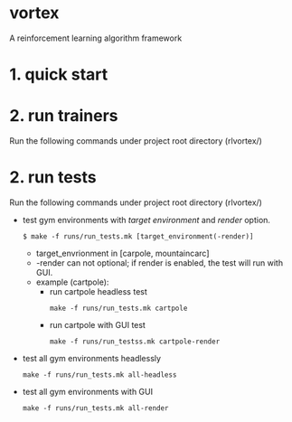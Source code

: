# vortex
A reinforcement learning algorithm framework

# 1. quick start


# 2. run trainers
Run the following commands under project root directory (rlvortex/)
# 2. run tests
Run the following commands under project root directory (rlvortex/)

- test gym environments with *target environment* and *render* option.
  ```
  $ make -f runs/run_tests.mk [target_environment(-render)]
  ```
  - target_envrionment in [carpole, mountaincarc]
  - -render can not optional; if render is enabled, the test will run with GUI.
  - example (cartpole):
    - run cartpole headless test
        ```
        make -f runs/run_tests.mk cartpole    
        ```
    - run cartpole with GUI test
        ```
        make -f runs/run_testss.mk cartpole-render
        ```
- test all gym environments headlessly
    ```
    make -f runs/run_tests.mk all-headless
    ```
- test all gym environments with GUI
    ```
    make -f runs/run_tests.mk all-render
    ```